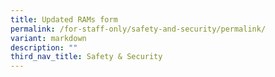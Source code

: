 ```yaml
---
title: Updated RAMs form
permalink: /for-staff-only/safety-and-security/permalink/
variant: markdown
description: ""
third_nav_title: Safety & Security
---
```

